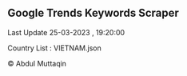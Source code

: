 

## Google Trends Keywords Scraper 
 
Last Update 25-03-2023 , 19:20:00

Country List :
VIETNAM.json



© Abdul Muttaqin 
